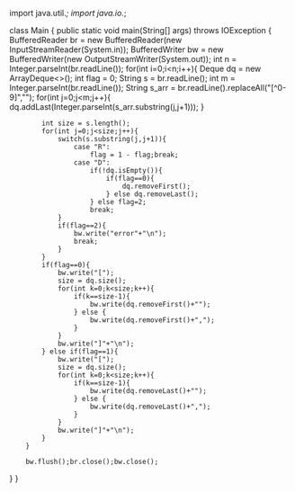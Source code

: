 import java.util.*;
import java.io.*;

class Main {
    public static void main(String[] args) throws IOException {
        BufferedReader br = new BufferedReader(new InputStreamReader(System.in));
        BufferedWriter bw = new BufferedWriter(new OutputStreamWriter(System.out));
        int n = Integer.parseInt(br.readLine());
        for(int i=0;i<n;i++){
            Deque<Integer> dq = new ArrayDeque<>();
            int flag = 0;
            String s = br.readLine();
            int m = Integer.parseInt(br.readLine());
            String s_arr = br.readLine().replaceAll("[^0-9]","");
            for(int j=0;j<m;j++){
                dq.addLast(Integer.parseInt(s_arr.substring(j,j+1)));
            }

            int size = s.length();
            for(int j=0;j<size;j++){
                switch(s.substring(j,j+1)){
                    case "R":
                        flag = 1 - flag;break;
                    case "D":
                        if(!dq.isEmpty()){
                            if(flag==0){
                                dq.removeFirst();
                            } else dq.removeLast();
                        } else flag=2;
                        break;
                }
                if(flag==2){
                    bw.write("error"+"\n");
                    break;
                }
            }
            if(flag==0){
                bw.write("[");
                size = dq.size();
                for(int k=0;k<size;k++){
                    if(k==size-1){
                        bw.write(dq.removeFirst()+"");
                    } else {
                        bw.write(dq.removeFirst()+",");
                    }
                }
                bw.write("]"+"\n");
            } else if(flag==1){
                bw.write("[");
                size = dq.size();
                for(int k=0;k<size;k++){
                    if(k==size-1){
                        bw.write(dq.removeLast()+"");
                    } else {
                        bw.write(dq.removeLast()+",");
                    }
                }
                bw.write("]"+"\n");
            }
        }

        bw.flush();br.close();bw.close();
}
}